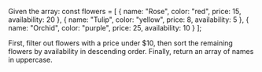 Given the array:
const flowers = [
{ name: "Rose", color: "red", price: 15, availability: 20 },
{ name: "Tulip", color: "yellow", price: 8, availability: 5 },
{ name: "Orchid", color: "purple", price: 25, availability: 10 }
];

First, filter out flowers with a price under $10, then sort the remaining flowers by availability in descending order. Finally, return an array of names in uppercase.

